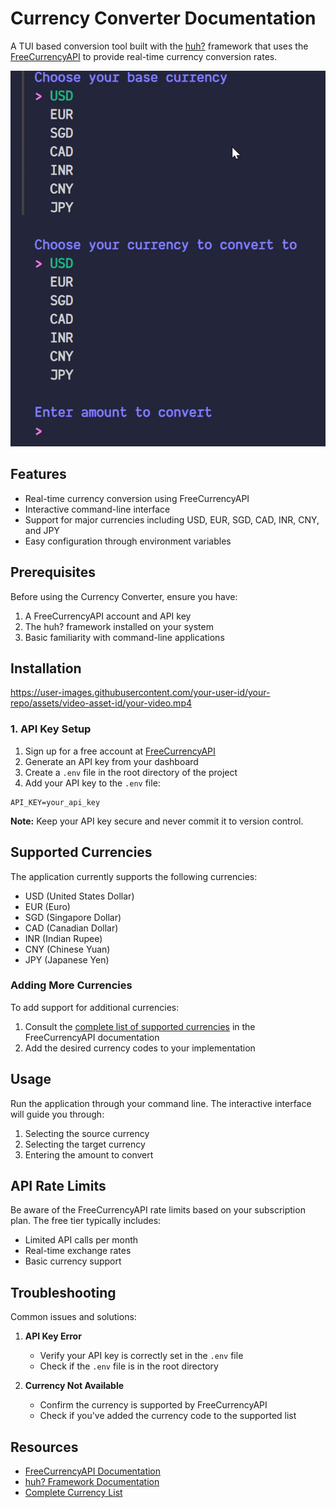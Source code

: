 # Currency Converter Documentation

A TUI based conversion tool built with the [huh?](https://github.com/charmbracelet/huh) framework that uses the [FreeCurrencyAPI](https://freecurrencyapi.com/) to provide real-time currency conversion rates.

![Demo](./demoGif.gif)

## Features

- Real-time currency conversion using FreeCurrencyAPI
- Interactive command-line interface
- Support for major currencies including USD, EUR, SGD, CAD, INR, CNY, and JPY
- Easy configuration through environment variables

## Prerequisites

Before using the Currency Converter, ensure you have:

1. A FreeCurrencyAPI account and API key
2. The huh? framework installed on your system
3. Basic familiarity with command-line applications

## Installation

https://user-images.githubusercontent.com/your-user-id/your-repo/assets/video-asset-id/your-video.mp4

### 1. API Key Setup

1. Sign up for a free account at [FreeCurrencyAPI](https://freecurrencyapi.com/)
2. Generate an API key from your dashboard
3. Create a `.env` file in the root directory of the project
4. Add your API key to the `.env` file:

```plaintext
API_KEY=your_api_key
```

**Note:** Keep your API key secure and never commit it to version control.

## Supported Currencies

The application currently supports the following currencies:

- USD (United States Dollar)
- EUR (Euro)
- SGD (Singapore Dollar)
- CAD (Canadian Dollar)
- INR (Indian Rupee)
- CNY (Chinese Yuan)
- JPY (Japanese Yen)

### Adding More Currencies

To add support for additional currencies:

1. Consult the [complete list of supported currencies](https://freecurrencyapi.com/docs/currency-list) in the FreeCurrencyAPI documentation
2. Add the desired currency codes to your implementation

## Usage

Run the application through your command line. The interactive interface will guide you through:

1. Selecting the source currency
2. Selecting the target currency
3. Entering the amount to convert

## API Rate Limits

Be aware of the FreeCurrencyAPI rate limits based on your subscription plan. The free tier typically includes:

- Limited API calls per month
- Real-time exchange rates
- Basic currency support

## Troubleshooting

Common issues and solutions:

1. **API Key Error**

   - Verify your API key is correctly set in the `.env` file
   - Check if the `.env` file is in the root directory

2. **Currency Not Available**
   - Confirm the currency is supported by FreeCurrencyAPI
   - Check if you've added the currency code to the supported list

## Resources

- [FreeCurrencyAPI Documentation](https://freecurrencyapi.com/docs)
- [huh? Framework Documentation](https://github.com/charmbracelet/huh)
- [Complete Currency List](https://freecurrencyapi.com/docs/currency-list)
